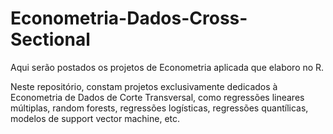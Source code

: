 # Econometria-Dados-Cross-Sectional
Aqui serão postados os projetos de Econometria aplicada que elaboro no R.

Neste repositório, constam projetos exclusivamente dedicados à Econometria de Dados de Corte Transversal, como regressões lineares múltiplas, random forests, regressões logísticas, regressões quantílicas, modelos de support vector machine, etc.


